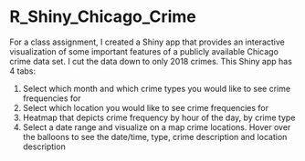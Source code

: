 # R_Shiny_Chicago_Crime

  For a class assignment, I created a Shiny app that provides an interactive visualization of some important features of a publicly available Chicago crime data set. I cut the data down to only 2018 crimes. This Shiny app has 4 tabs:
  1) Select which month and which crime types you would like to see crime frequencies for
  2) Select which location you would like to see crime frequencies for
  3) Heatmap that depicts crime frequency by hour of the day, by crime type
  4) Select a date range and visualize on a map crime locations. Hover over the balloons to see the date/time, type, crime description and location description
